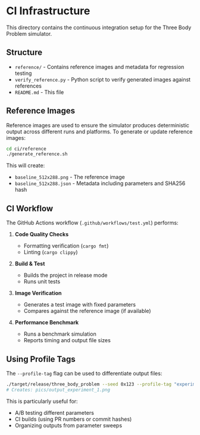 # CI Infrastructure

This directory contains the continuous integration setup for the Three Body Problem simulator.

## Structure

- `reference/` - Contains reference images and metadata for regression testing
- `verify_reference.py` - Python script to verify generated images against references
- `README.md` - This file

## Reference Images

Reference images are used to ensure the simulator produces deterministic output across different runs and platforms. To generate or update reference images:

```bash
cd ci/reference
./generate_reference.sh
```

This will create:
- `baseline_512x288.png` - The reference image
- `baseline_512x288.json` - Metadata including parameters and SHA256 hash

## CI Workflow

The GitHub Actions workflow (`.github/workflows/test.yml`) performs:

1. **Code Quality Checks**
   - Formatting verification (`cargo fmt`)
   - Linting (`cargo clippy`)
   
2. **Build & Test**
   - Builds the project in release mode
   - Runs unit tests
   
3. **Image Verification**
   - Generates a test image with fixed parameters
   - Compares against the reference image (if available)
   
4. **Performance Benchmark**
   - Runs a benchmark simulation
   - Reports timing and output file sizes

## Using Profile Tags

The `--profile-tag` flag can be used to differentiate output files:

```bash
./target/release/three_body_problem --seed 0x123 --profile-tag "experiment_1"
# Creates: pics/output_experiment_1.png
```

This is particularly useful for:
- A/B testing different parameters
- CI builds (using PR numbers or commit hashes)
- Organizing outputs from parameter sweeps 